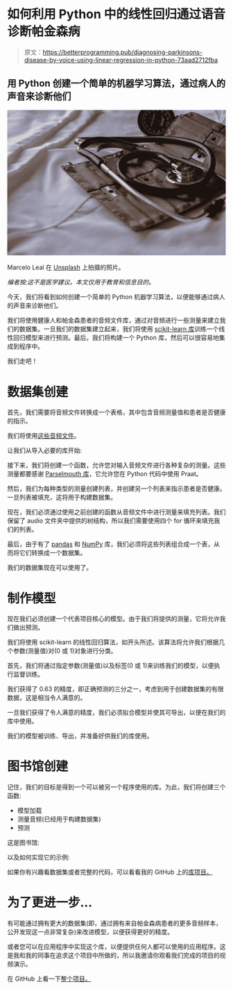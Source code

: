 # 如何利用 Python 中的线性回归通过语音诊断帕金森病

> 原文：<https://betterprogramming.pub/diagnosing-parkinsons-disease-by-voice-using-linear-regression-in-python-73aad2712fba>

## 用 Python 创建一个简单的机器学习算法，通过病人的声音来诊断他们

![](img/ef9fa6c9d529551e4c90b6ed6d186a97.png)

Marcelo Leal 在 [Unsplash](https://unsplash.com?utm_source=medium&utm_medium=referral) 上拍摄的照片。

*编者按:这不是医学建议。本文仅用于教育和信息目的。*

今天，我们将看到如何创建一个简单的 Python 机器学习算法，以便能够通过病人的声音来诊断他们。

我们将使用健康人和帕金森患者的音频文件库，通过对音频进行一些测量来建立我们的数据集。一旦我们的数据集建立起来，我们将使用 [scikit-learn 库](https://scikit-learn.org/stable/)训练一个线性回归模型来进行预测。最后，我们将构建一个 Python 库，然后可以很容易地集成到程序中。

我们走吧！

# 数据集创建

首先，我们需要将音频文件转换成一个表格，其中包含音频测量值和患者是否健康的指示。

我们将使用[这些音频文件](https://zenodo.org/record/2867216#.XqMgg5NKjJy)。

让我们从导入必要的库开始:

接下来，我们将创建一个函数，允许您对输入音频文件进行各种复杂的测量。这些测量都要感谢 [Parselmouth 库](https://parselmouth.readthedocs.io/en/stable/)，它允许您在 Python 代码中使用 Praat。

然后，我们为每种类型的测量创建列表，并创建另一个列表来指示患者是否健康。一旦列表被填充，这将用于构建数据集。

现在，我们必须通过使用之前创建的函数从音频文件中进行测量来填充列表。我们保留了 audio 文件夹中提供的树结构，所以我们需要使用四个 for 循环来填充我们的列表。

最后，由于有了 [pandas](https://pandas.pydata.org/) 和 [NumPy](https://numpy.org/) 库，我们必须将这些列表组合成一个表，从而将它们转换成一个数据集。

我们的数据集现在可以使用了。

# 制作模型

现在我们必须创建一个代表项目核心的模型。由于我们将提供的测量，它将允许我们做出预测。

我们将使用 scikit-learn 的线性回归算法，如开头所述。该算法将允许我们根据几个参数(测量值)对(0 或 1)对象进行分类。

首先，我们将通过指定参数(测量值)以及标签(0 或 1)来训练我们的模型，以便执行监督训练。

我们获得了 0.63 的精度，即正确预测的三分之一，考虑到用于创建数据集的有限数据，这是相当令人满意的。

一旦我们获得了令人满意的精度，我们必须拟合模型并使其可导出，以便在我们的库中使用。

我们的模型被训练、导出，并准备好供我们的库使用。

# 图书馆创建

记住，我们的目标是得到一个可以被另一个程序使用的库。为此，我们将创建三个函数:

*   模型加载
*   测量音频(已经用于构建数据集)
*   预测

这是图书馆:

以及如何实现它的示例:

如果你有兴趣看数据集或者完整的代码，可以看看我的 GitHub 上的[库项目。](https://github.com/alan91620/ParkinsonRecoLib)

# 为了更进一步…

有可能通过拥有更大的数据集(即，通过拥有来自帕金森病患者的更多音频样本，公开发现这一点非常复杂)来改进模型，以便获得更好的精度。

或者您可以在应用程序中实现这个库，以便提供任何人都可以使用的应用程序。这是我和我的同事在追求这个项目中所做的，所以我邀请你观看我们完成的项目的视频演示。

在 GitHub 上看一下[整个项目。](https://github.com/Milkad0/ParkinsonIA)